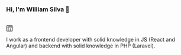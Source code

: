 ### Hi, I'm William Silva :call_me_hand:
<br/><a href='https://www.linkedin.com/in/william-silva-aa5692119/'><img align='left' alt="linkedin" src="https://raw.githubusercontent.com/WilliamSf/WilliamSf/main/assets/linkedin.svg" height='18px'/></a><br/>

I work as a frontend developer with solid knowledge in JS (React and Angular) and backend with solid knowledge in PHP (Laravel).
<br/>
<br/>
<!-- [![Anurag's GitHub stats](https://github-readme-stats.vercel.app/api?username=WilliamSf)](https://github.com/anuraghazra/github-readme-stats) -->
